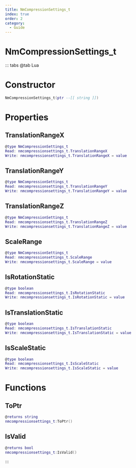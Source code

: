 ```yaml
---
title: NmCompressionSettings_t
index: true
order: 2
category:
  - Guide
---
```


# NmCompressionSettings_t

::: tabs
@tab Lua
# Constructor
```lua
NmCompressionSettings_t(ptr --[[ string ]])
```
# Properties
## TranslationRangeX 
```lua
@type NmCompressionSettings_t
Read: nmcompressionsettings_t.TranslationRangeX
Write: nmcompressionsettings_t.TranslationRangeX = value
```
## TranslationRangeY 
```lua
@type NmCompressionSettings_t
Read: nmcompressionsettings_t.TranslationRangeY
Write: nmcompressionsettings_t.TranslationRangeY = value
```
## TranslationRangeZ 
```lua
@type NmCompressionSettings_t
Read: nmcompressionsettings_t.TranslationRangeZ
Write: nmcompressionsettings_t.TranslationRangeZ = value
```
## ScaleRange 
```lua
@type NmCompressionSettings_t
Read: nmcompressionsettings_t.ScaleRange
Write: nmcompressionsettings_t.ScaleRange = value
```
## IsRotationStatic 
```lua
@type boolean
Read: nmcompressionsettings_t.IsRotationStatic
Write: nmcompressionsettings_t.IsRotationStatic = value
```
## IsTranslationStatic 
```lua
@type boolean
Read: nmcompressionsettings_t.IsTranslationStatic
Write: nmcompressionsettings_t.IsTranslationStatic = value
```
## IsScaleStatic 
```lua
@type boolean
Read: nmcompressionsettings_t.IsScaleStatic
Write: nmcompressionsettings_t.IsScaleStatic = value
```
# Functions
## ToPtr
```lua
@returns string
nmcompressionsettings_t:ToPtr()
```
## IsValid
```lua
@returns bool
nmcompressionsettings_t:IsValid()
```

:::